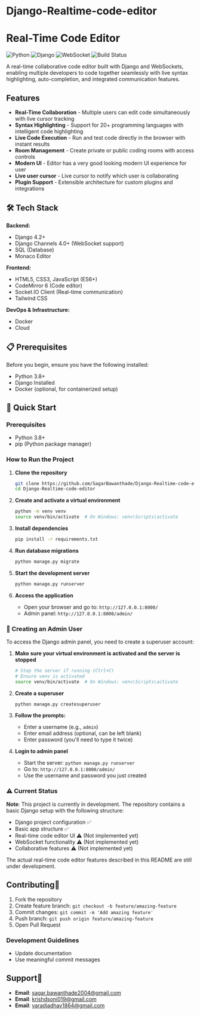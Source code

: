 # Django-Realtime-code-editor


# Real-Time Code Editor    

![Python](https://img.shields.io/badge/python-v3.8+-blue.svg)
![Django](https://img.shields.io/badge/Django-v4.2+-green.svg)
![WebSocket](https://img.shields.io/badge/WebSocket-Enabled-orange.svg)
![Build Status](https://img.shields.io/badge/build-passing-brightgreen.svg)

A real-time collaborative code editor built with Django and WebSockets, enabling multiple developers to code together seamlessly with live syntax highlighting, auto-completion, and integrated communication features.

## Features

- **Real-Time Collaboration** - Multiple users can edit code simultaneously with live cursor tracking
- **Syntax Highlighting** - Support for 20+ programming languages with intelligent code highlighting
- **Live Code Execution** - Run and test code directly in the browser with instant results
- **Room Management** - Create private or public coding rooms with access controls
- **Modern UI** - Editor has a very good looking modern UI experience for user
- **Live user cursor** - Live cursor to notify which user is collaborating
- **Plugin Support** - Extensible architecture for custom plugins and integrations

## 🛠 Tech Stack

**Backend:**
- Django 4.2+
- Django Channels 4.0+ (WebSocket support)
- SQL (Database)
- Monaco Editor

**Frontend:**
- HTML5, CSS3, JavaScript (ES6+)
- CodeMirror 6 (Code editor)
- Socket.IO Client (Real-time communication)
- Tailwind CSS

**DevOps & Infrastructure:**
- Docker
- Cloud

## 📋 Prerequisites

Before you begin, ensure you have the following installed:

- Python 3.8+
- Django Installed
- Docker (optional, for containerized setup)

## 🚀 Quick Start

### Prerequisites
- Python 3.8+
- pip (Python package manager)

### How to Run the Project

1. **Clone the repository**
   ```bash
   git clone https://github.com/SagarBawanthade/Django-Realtime-code-editor.git
   cd Django-Realtime-code-editor
   ```

2. **Create and activate a virtual environment**
   ```bash
   python -m venv venv
   source venv/bin/activate  # On Windows: venv\Scripts\activate
   ```

3. **Install dependencies**
   ```bash
   pip install -r requirements.txt
   ```

4. **Run database migrations**
   ```bash
   python manage.py migrate
   ```

5. **Start the development server**
   ```bash
   python manage.py runserver
   ```

6. **Access the application**
   - Open your browser and go to: `http://127.0.0.1:8000/`
   - Admin panel: `http://127.0.0.1:8000/admin/`

### 👤 Creating an Admin User

To access the Django admin panel, you need to create a superuser account:

1. **Make sure your virtual environment is activated and the server is stopped**
   ```bash
   # Stop the server if running (Ctrl+C)
   # Ensure venv is activated
   source venv/bin/activate  # On Windows: venv\Scripts\activate
   ```

2. **Create a superuser**
   ```bash
   python manage.py createsuperuser
   ```

3. **Follow the prompts:**
   - Enter a username (e.g., `admin`)
   - Enter email address (optional, can be left blank)
   - Enter password (you'll need to type it twice)

4. **Login to admin panel**
   - Start the server: `python manage.py runserver`
   - Go to: `http://127.0.0.1:8000/admin/`
   - Use the username and password you just created

### ⚠️ Current Status
**Note**: This project is currently in development. The repository contains a basic Django setup with the following structure:
- Django project configuration ✅
- Basic app structure ✅ 
- Real-time code editor UI ⚠️ (Not implemented yet)
- WebSocket functionality ⚠️ (Not implemented yet)
- Collaborative features ⚠️ (Not implemented yet)

The actual real-time code editor features described in this README are still under development.


## Contributing🤝 

1. Fork the repository
2. Create feature branch: `git checkout -b feature/amazing-feature`
3. Commit changes: `git commit -m 'Add amazing feature'`
4. Push branch: `git push origin feature/amazing-feature`
5. Open Pull Request

### Development Guidelines

- Update documentation
- Use meaningful commit messages

## Support📨

- **Email**: sagar.bawanthade2004@gmail.com
- **Email**: krishdsoni019@gmail.com
- **Email**: varadjadhav1864@gmail.com




